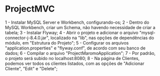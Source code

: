﻿# ProjectMVC
1 - Instalar MySQL Server e Workbench, configurando-os;
2 - Dentro do MySQL Workbench, criar um Schema, não havendo necessidade de criar a tabela;
3 - Instalar Flyway;
4 - Abrir o projeto e adicionar o arquivo "mysql-connector-j-8.4.0.jar", localizado na "lib", nas opções de dependências do módulo, em "Estrutura do Projeto";
5 - Configurar os arquivos "application.properties" e "flyway.conf", de acordo com seu banco de dados;
6 - Compilar o arquivo "ProjectMaromoApplication";
7 - Por padrão, o projeto será subido no localhost:8080;
8 - Na página de Clientes, podemos ver todos os clientes listados, com as opções de "Adicionar Cliente", "Edit" e "Delete";
